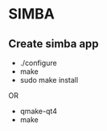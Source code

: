 SIMBA
=====
Create simba app
----------------
* ./configure
* make
* sudo make install

OR

* qmake-qt4
* make
